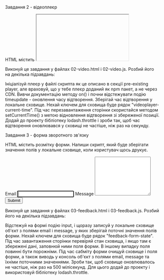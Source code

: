 Завдання 2 - відеоплеєр​

HTML містить <iframe> з відео для Vimeo плеєра. Напиши скрипт, який буде
зберігати поточний час відтворення відео у локальне сховище і, після
перезавантаження сторінки, продовжувати відтворювати відео з цього часу.

<iframe
  id="vimeo-player"
  src="https://player.vimeo.com/video/236203659"
  width="640"
  height="360"
  frameborder="0"
  allowfullscreen
  allow="autoplay; encrypted-media"
></iframe>

Виконуй це завдання у файлах 02-video.html і 02-video.js. Розбий його на
декілька підзавдань:

Ініціалізуй плеєр у файлі скрипта як це описано в секції pre-existing player,
але враховуй, що у тебе плеєр доданий як npm пакет, а не через CDN. Вивчи
документацію методу on() і почни відстежувати подію timeupdate - оновлення часу
відтворення. Зберігай час відтворення у локальне сховище. Нехай ключем для
сховища буде рядок "videoplayer-current-time". Під час перезавантаження сторінки
скористайся методом setCurrentTime() з метою відновлення відтворення зі
збереженої позиції. Додай до проекту бібліотеку lodash.throttle і зроби так, щоб
час відтворення оновлювався у сховищі не частіше, ніж раз на секунду.

Завдання 3 - форма зворотного зв'язку​

HTML містить розмітку форми. Напиши скрипт, який буде зберігати значення полів у
локальне сховище, коли користувач щось друкує.

<form class="feedback-form" autocomplete="off">
  <label>
    Email
    <input type="email" name="email" autofocus />
  </label>
  <label>
    Message
    <textarea name="message" rows="8"></textarea>
  </label>
  <button type="submit">Submit</button>
</form>

Виконуй це завдання у файлах 03-feedback.html і 03-feedback.js. Розбий його на
декілька підзавдань:

Відстежуй на формі подію input, і щоразу записуй у локальне сховище об'єкт з
полями email і message, у яких зберігай поточні значення полів форми. Нехай
ключем для сховища буде рядок "feedback-form-state". Під час завантаження
сторінки перевіряй стан сховища, і якщо там є збережені дані, заповнюй ними поля
форми. В іншому випадку поля повинні бути порожніми. Під час сабміту форми
очищуй сховище і поля форми, а також виводь у консоль об'єкт з полями email,
message та їхніми поточними значеннями. Зроби так, щоб сховище оновлювалось не
частіше, ніж раз на 500 мілісекунд. Для цього додай до проекту і використовуй
бібліотеку lodash.throttle.
